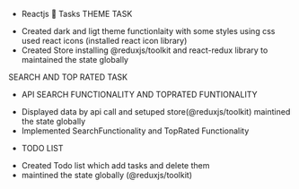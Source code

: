 - Reactjs 🚀 Tasks
  THEME TASK

* Created dark and ligt theme functionlaity with some styles using css used react icons (installed react icon library)
* Created Store installing @reduxjs/toolkit and react-redux library to maintained the state globally

SEARCH AND TOP RATED TASK

- API SEARCH FUNCTIONALITY AND TOPRATED FUNTIONALITY

* Displayed data by api call and setuped store(@reduxjs/toolkit) maintined the state globally
* Implemented SearchFunctionality and TopRated Functionality

- TODO LIST

* Created Todo list which add tasks and delete them
* maintined the state globally (@reduxjs/toolkit)
